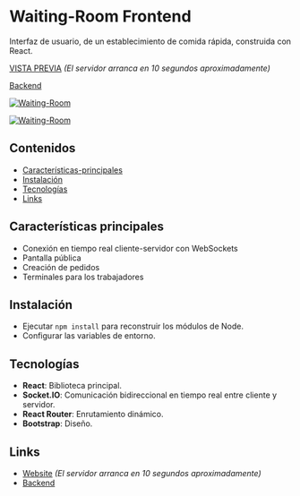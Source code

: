 # Waiting-Room Frontend

Interfaz de usuario, de un establecimiento de comida rápida, construida con React.

[VISTA PREVIA](https://waiting-room-carlosbarondev.up.railway.app/) *(El servidor arranca en 10 segundos aproximadamente)*

[Backend](https://github.com/carlosbarondev/waiting-room-backend)

[![Waiting-Room](https://res.cloudinary.com/dyi0p8m1g/image/upload/v1650132341/waiting-room/public_qjzuxy.png)](https://waiting-room-carlosbarondev.herokuapp.com/)

[![Waiting-Room](https://res.cloudinary.com/dyi0p8m1g/image/upload/v1650132340/waiting-room/table_n8kf4b.png)](https://waiting-room-carlosbarondev.herokuapp.com/)

## Contenidos

- [Características-principales](#Características-principales)
- [Instalación](#Instalación)
- [Tecnologías](#Tecnologías)
- [Links](#Links)

## Características principales

* Conexión en tiempo real cliente-servidor con WebSockets
* Pantalla pública
* Creación de pedidos
* Terminales para los trabajadores

## Instalación

* Ejecutar `npm install` para reconstruir los módulos de Node.
* Configurar las variables de entorno.

## Tecnologías

* **React**: Biblioteca principal.
* **Socket.IO**: Comunicación bidireccional en tiempo real entre cliente y servidor.
* **React Router**: Enrutamiento dinámico.
* **Bootstrap**: Diseño.

## Links

* [Website](https://waiting-room-carlosbarondev.up.railway.app/) *(El servidor arranca en 10 segundos aproximadamente)*
* [Backend](https://github.com/carlosbarondev/waiting-room-backend)
